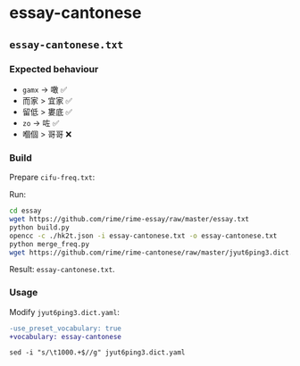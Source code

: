 # essay-cantonese

## `essay-cantonese.txt`

### Expected behaviour

- `gamx` → 噉 ✅️
- 而家 > 宜家 ✅️
- 留低 > 婁底 ✅️
- `zo` → 咗 ✅️
- 嗰個 > 哥哥 ❌

### Build

Prepare `cifu-freq.txt`:

Run:

```sh
cd essay
wget https://github.com/rime/rime-essay/raw/master/essay.txt
python build.py
opencc -c ./hk2t.json -i essay-cantonese.txt -o essay-cantonese.txt
python merge_freq.py
wget https://github.com/rime/rime-cantonese/raw/master/jyut6ping3.dict.yaml
```

Result: `essay-cantonese.txt`.

### Usage

Modify `jyut6ping3.dict.yaml`:

```diff
-use_preset_vocabulary: true
+vocabulary: essay-cantonese
```

```
sed -i "s/\t1000.+$//g" jyut6ping3.dict.yaml
```
